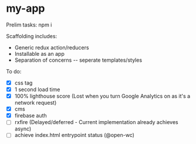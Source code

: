 # my-app
Prelim tasks:
  npm i

Scaffolding includes:
  * Generic redux action/reducers
  * Installable as an app
  * Separation of concerns -- seperate templates/styles

To do:
- [x] css tag
- [x] 1 second load time
- [x] 100% lighthouse score (Lost when you turn Google Analytics on as it's a network request)
- [x] cms
- [x] firebase auth
- [ ] rxfire (Delayed/deferred - Current implementation already achieves async)
- [ ] achieve index.html entrypoint status (@open-wc)
